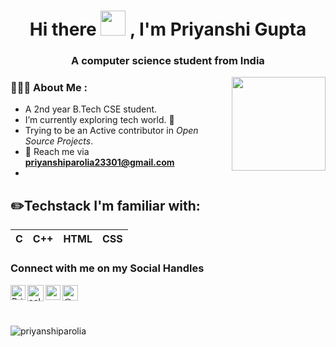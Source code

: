<h1 align="center">Hi there <img height="40" src="https://github.com/TheDudeThatCode/TheDudeThatCode/blob/master/Assets/Hi.gif"> , I'm Priyanshi Gupta</h1>
<h3 align="center">A computer science student from India</h3>

<img align='right' src='https://github.com/Rishit-dagli/Rishit-dagli/blob/master/images/octocat-anime.gif' width='150"'>

<h3 align="left">👩🏻‍💻 About Me :</h3>

- A 2nd year B.Tech CSE student.
- I’m currently exploring tech world. 👀 
- Trying to be an Active contributor in _Open Source Projects_.
- 📧 Reach me via **priyanshiparolia23301@gmail.com**
- 

## ✏️Techstack I'm familiar with: 

C | C++ | HTML | CSS | 
--|-----|------|-----|




### Connect with me on my Social Handles

<a href="https://www.linkedin.com/in/priyanshi-gupta-23301/">
    <img align="left" alt="Priyanshi gupta | Linkedin" width="24px" src="https://github.com/TheDudeThatCode/TheDudeThatCode/blob/master/Assets/Linkedin.svg" />
  </a>
   <a href="https://twitter.com/selfcares321">
    <img align="left" alt="selfcares321 | Twitter" width="26px" src="https://github.com/TheDudeThatCode/TheDudeThatCode/blob/master/Assets/Twitter.svg" />
</a> 
  <a href="https://www.instagram.com/_shi_23301/">
    <img align="left" alt="_shi_23301 | Instagram" width="24px" src="https://github.com/TheDudeThatCode/TheDudeThatCode/blob/master/Assets/Instagram.svg" />
  </a><a href="https://medium.com/@_shi_23301" target="blank"><img align="left" src="https://cdn.jsdelivr.net/npm/simple-icons@3.0.1/icons/medium.svg" alt="@_shi_23301" height="25" width="25" /></a> 

<br>
<br>
<br>


<p align="left">
  <img
    src="https://komarev.com/ghpvc/?username=priyanshiparolia"
    alt="priyanshiparolia"
  />
</p>


